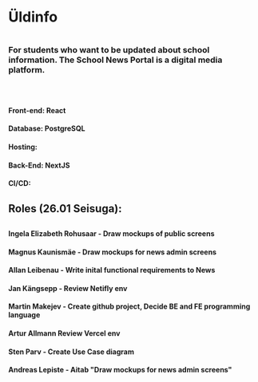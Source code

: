 <h1>Üldinfo<h1> 
<h3>For students who want to be updated about school information. The School News Portal is a digital media platform. <h3>
<br>
<h4>Front-end: React<h4>
<h4>Database: PostgreSQL <h4>
<h4>Hosting: <h4>
<h4>Back-End: NextJS <h4>
<h4>CI/CD: <h4>
<h2>Roles (26.01 Seisuga):<h2>
<h4>Ingela Elizabeth Rohusaar - Draw mockups of public screens<h4>
<h4>Magnus Kaunismäe - Draw mockups for news admin screens<h4> 
<h4>Allan Leibenau - Write inital functional requirements to News<h4> 
<h4>Jan Kängsepp - Review Netifly env<h4> 
<h4>Martin Makejev - Create github project, Decide BE and FE programming language<h4> 
<h4>Artur Allmann Review Vercel env<h4> 
<h4>Sten Parv - Create Use Case diagram<h4> 
<h4>Andreas Lepiste - Aitab "Draw mockups for news admin screens"<h4> 
